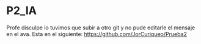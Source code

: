 # P2_IA
Profe disculpe lo tuvimos que subir a otro git y no pude editarle el mensaje en el ava.
Esta en el siguiente: https://github.com/JorCuriqueo/Prueba2
